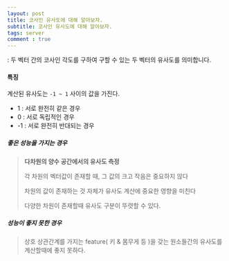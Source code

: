 ```yaml
---
layout: post
title: 코사인 유사도에 대해 알아보자.
subtitle: 코사인 유사도에 대해 알아보자.
tags: server
comment : true
---
```


: 두 벡터 간의 코사인 각도를 구하여 구할 수 있는 두 벡터의 유사도를 의미합니다.

#### 특징 

계산된 유사도는 ```-1 ~ 1``` 사이의 값을 가진다.

- 1 : 서로 완전히 같은 경우
- 0 : 서로 독립적인 경우
- -1 : 서로 완전히 반대되는 경우



##### 좋은 성능을 가지는 경우

> **다차원의 양수 공간에서의 유사도 측정** 
>
> 각 차원의 벡터값이 존재할 때, 그 값의 크고 작음은 중요하지 않다
>
> 차원의 값이 존재하는 것 자체가 유사도 계산에 중요한 영향을 미친다
>
> 다양한 차원이 존재할때 유사도 구분이 뚜렷할 수 있다.

##### 성능이 좋지 못한 경우

> 상호 상관간계를 가지는 feature( 키 & 몸무게 등 )을 갖는 원소들간의 유사도를 계산할때에 좋지 못하다.





